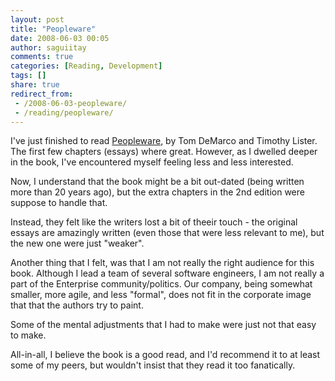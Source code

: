 ```yaml
---
layout: post
title: "Peopleware"
date: 2008-06-03 00:05
author: saguiitay
comments: true
categories: [Reading, Development]
tags: []
share: true
redirect_from:
 - /2008-06-03-peopleware/
 - /reading/peopleware/
---
```

I've just finished to read [Peopleware](http://www.amazon.com/gp/redirect.html?ie=UTF8&location=http%3A%2F%2Fwww.amazon.com%2FPeopleware-Productive-Projects-Teams-Second%2Fdp%2F0932633439%3Fie%3DUTF8%26s%3Dbooks%26qid%3D1211652925%26sr%3D1-1&tag=itaysa.googlepages.com-20&linkCode=ur2&camp=1789&creative=9325),
by Tom DeMarco and Timothy Lister. The first few chapters (essays) where great. However, as I dwelled deeper in the book, 
I've encountered myself feeling less and less interested.

Now, I understand that the book might be a bit out-dated (being written more than 20 years ago),
but the extra chapters in the 2nd edition were suppose to handle that.

Instead, they felt like the writers lost a bit of theeir touch - the original essays are amazingly written
(even those that were less relevant to me), but the new one were just "weaker".

Another thing that I felt, was that I am not really the right audience for this book.
Although I lead a team of several software engineers, I am not really a part of the Enterprise community/politics.
Our company, being somewhat smaller, more agile, and less "formal", does not fit in the corporate 
image that that the authors try to paint. 

Some of the mental adjustments that I had to make were just not that easy to make.

All-in-all, I believe the book is a good read, and I'd recommend it to at least some of my peers, 
but wouldn't insist that they read it too fanatically.


